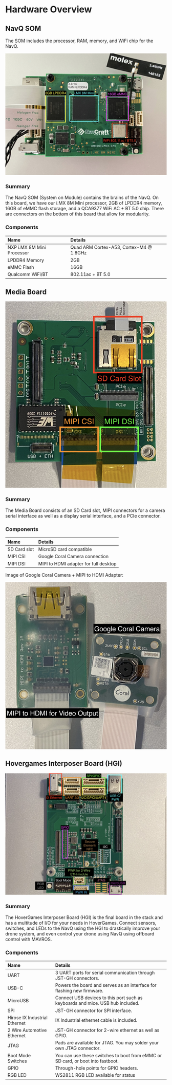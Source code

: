 # Hardware Overview

## NavQ SOM

The SOM includes the processor, RAM, memory, and WiFi chip for the NavQ.

![](../.gitbook/assets/img_4105%20%281%29.jpg)

### Summary

The NavQ SOM \(System on Module\) contains the brains of the NavQ. On this board, we have our i.MX 8M Mini processor, 2GB of LPDDR4 memory, 16GB of eMMC flash storage, and a QCA9377 WiFi AC + BT 5.0 chip. There are connectors on the bottom of this board that allow for modularity.

### Components

| Name | Details |
| :--- | :--- |
| NXP i.MX 8M Mini Processor | Quad ARM Cortex-A53, Cortex-M4 @ 1.8GHz |
| LPDDR4 Memory | 2GB |
| eMMC Flash | 16GB |
| Qualcomm WiFi/BT | 802.11ac + BT 5.0 |

## Media Board

![](../.gitbook/assets/img_4108.jpeg)

### **Summary**

The Media Board consists of an SD Card slot, MIPI connectors for a camera serial interface as well as a display serial interface, and a PCIe connector. 

### **Components**

| **Name** | Details |
| :--- | :--- |
| SD Card slot | MicroSD card compatible |
| MIPI CSI | Google Coral Camera connection |
| MIPI DSI | MIPI to HDMI adapter for full desktop |

Image of Google Coral Camera + MIPI to HDMI Adapter:

![](../.gitbook/assets/img_4109.jpeg)

## Hovergames Interposer Board \(HGI\)

![](../.gitbook/assets/img_4110.jpg)

### Summary

The HoverGames Interposer Board \(HGI\) is the final board in the stack and has a multitude of I/O for your needs in HoverGames. Connect sensors, switches, and LEDs to the NavQ using the HGI to drastically improve your drone system, and even control your drone using NavQ using offboard control with MAVROS.

### Components

| Name | Details |
| :--- | :--- |
| UART | 3 UART ports for serial communication through JST-GH connectors. |
| USB-C | Powers the board and serves as an interface for flashing new firmware. |
| MicroUSB | Connect USB devices to this port such as keyboards and mice. USB hub included. |
| SPI | JST-GH connector for SPI interface. |
| Hirose IX Industrial Ethernet | IX Industrial ethernet cable is included. |
| 2 Wire Automotive Ethernet | JST-GH connector for 2-wire ethernet as well as GPIO. |
| JTAG | Pads are available for JTAG. You may solder your own JTAG connector. |
| Boot Mode Switches | You can use these switches to boot from eMMC or SD card, or boot into fastboot. |
| GPIO | Through-hole points for GPIO headers. |
| RGB LED | WS2811 RGB LED available for status |

